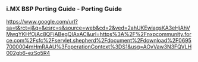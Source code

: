 ### i.MX BSP Porting Guide - Porting Guide
https://www.google.com/url?sa=t&rct=j&q=&esrc=s&source=web&cd=2&ved=2ahUKEwiagsKA3eHjAhVMwqYKHfOjAc8QFjABegQIAxAC&url=https%3A%2F%2Fnxpcommunity.force.com%2Fsfc%2Fservlet.shepherd%2Fdocument%2Fdownload%2F06957000004mHmRAAU%3FoperationContext%3DS1&usg=AOvVaw3N3FQVLH002gb6-ezSo5R4

